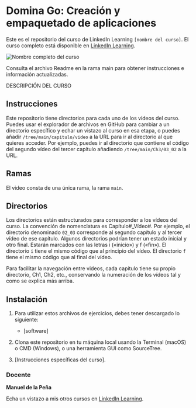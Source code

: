 # Domina Go: Creación y empaquetado de aplicaciones

Este es el repositorio del curso de LinkedIn Learning `[nombre del curso]`. El curso completo está disponible en [LinkedIn Learning][lil-course-url].

![Nombre completo del curso][lil-thumbnail-url] 

Consulta el archivo Readme en la rama main para obtener instrucciones e información actualizadas.

DESCRIPCIÓN DEL CURSO

## Instrucciones

Este repositorio tiene directorios para cada uno de los vídeos del curso. Puedes usar el explorador de archivos en GitHub para cambiar a un directorio específico y echar un vistazo al curso en esa etapa, o puedes añadir `/tree/main/capitulo/video` a la URL para ir al directorio al que quieres acceder. Por ejemplo, puedes ir al directorio que contiene el código del segundo vídeo del tercer capítulo añadiendo `/tree/main/Ch3/03_02` a la URL.

## Ramas

El video consta de una única rama, la rama `main`.

## Directorios

Los directorios están estructurados para corresponder a los vídeos del curso. La convención de nomenclatura es Capítulo#_Vídeo#. Por ejemplo, el directorio denominado `02_03` corresponde al segundo capítulo y al tercer vídeo de ese capítulo. Algunos directorios podrían tener un estado inicial y otro final. Estarán marcados con las letras i («inicio») y f («fin»). El directorio `i` tiene el mismo código que al principio del vídeo. El directorio `f` tiene el mismo código que al final del vídeo.

Para facilitar la navegación entre videos, cada capítulo tiene su propio directorio, Ch1, Ch2, etc., conservando la numeración de los vídeos tal y como se explica más arriba.

## Instalación

1. Para utilizar estos archivos de ejercicios, debes tener descargado lo siguiente:
   - [software]

2. Clona este repositorio en tu máquina local usando la Terminal (macOS) o CMD (Windows), o una herramienta GUI como SourceTree.
3. [Instrucciones específicas del curso].

### Docente

**Manuel de la Peña**

Echa un vistazo a mis otros cursos en [LinkedIn Learning](https://www.linkedin.com/learning/instructors/manuel-de-la-pena).

[0]: # (Replace these placeholder URLs with actual course URLs)
[lil-course-url]: https://www.linkedin.com/learning/domina-go-creacion-y-empaquetado-de-aplicaciones/
[lil-thumbnail-url]: https://media.licdn.com/dms/image/v2/D4E0DAQFuFL-1DDd0fQ/learning-public-crop_675_1200/learning-public-crop_675_1200/0/1724146177980?e=2147483647&v=beta&t=gAG69YCn2u2SsKkATZOTPesCpaUOKO_bIpuMl3Y_F-c

[1]: # (End of ES-Instruction ###############################################################################################)
